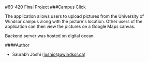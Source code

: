 #60-420 Final Project
###Campus Click

The application allows users to upload pictures from the University of Windsor campus along with the picture's location. Other users of the application can then view the pictures on a Google Maps canvas.

Backend server was hosted on digital ocean.


####Author
* Saurabh Joshi ([joshio@uwindsor.ca](joshio@uwindsor.ca))